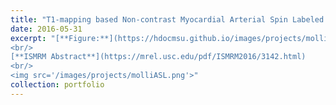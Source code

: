 ```yaml
---
title: "T1-mapping based Non-contrast Myocardial Arterial Spin Labeled MRI"
date: 2016-05-31
excerpt: "[**Figure:**](https://hdocmsu.github.io/images/projects/molliASL.png) The project aims to develop a novel non-contrast myocardial perfusion imaging using T1 mapping. 
<br/>
[**ISMRM Abstract**](https://mrel.usc.edu/pdf/ISMRM2016/3142.html) 
<br/>
<img src='/images/projects/molliASL.png'>"
collection: portfolio
---
```

